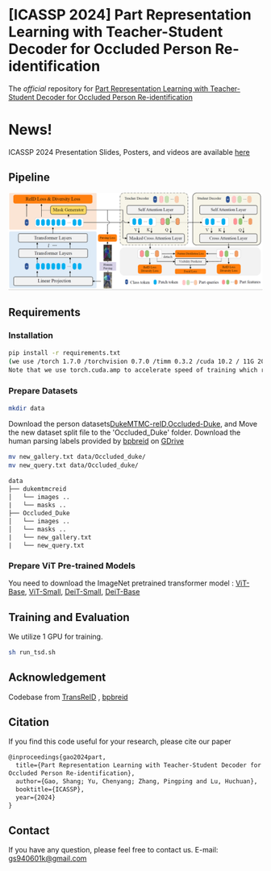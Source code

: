 <!-- ![Python >=3.5](https://img.shields.io/badge/Python->=3.5-yellow.svg)
![PyTorch >=1.0](https://img.shields.io/badge/PyTorch->=1.6-blue.svg) -->

# [ICASSP 2024] Part Representation Learning with Teacher-Student Decoder for Occluded Person Re-identification

The *official* repository for [Part Representation Learning with Teacher-Student Decoder for Occluded Person Re-identification](https://pan.baidu.com/s/16RbxJOGRwHX6bLHlCFCyPw?pwd=ald6)

# News!

ICASSP 2024 Presentation Slides, Posters, and videos are available [here](https://sigport.org/documents/part-representation-learning-teacher-student-decoder-occluded-person-re-identification)

## Pipeline

![framework](figs/framework.png)


## Requirements

### Installation

```bash
pip install -r requirements.txt
(we use /torch 1.7.0 /torchvision 0.7.0 /timm 0.3.2 /cuda 10.2 / 11G 2080ti or 24G 3090 for training and evaluation.
Note that we use torch.cuda.amp to accelerate speed of training which requires pytorch >=1.6)
```

### Prepare Datasets

```bash
mkdir data
```

Download the person datasets[DukeMTMC-reID](https://arxiv.org/abs/1609.01775),[Occluded-Duke](https://github.com/lightas/Occluded-DukeMTMC-Dataset), and Move the new dataset split file to the 'Occluded_Duke' folder. Download the human parsing labels provided by [bpbreid](https://github.com/VlSomers/bpbreid)
 on [GDrive](https://drive.google.com/drive/folders/1IbCAbjj3XtV3_tFOsCuqBi79ZiDqNc1H) 

```bash
mv new_gallery.txt data/Occluded_duke/
mv new_query.txt data/Occluded_duke/
```

```
data
├── dukemtmcreid
│   └── images ..
|   └── masks ..
├── Occluded_Duke
│   └── images ..
│   └── masks ..
|   └── new_gallery.txt
|   └── new_query.txt
```

### Prepare ViT Pre-trained Models

You need to download the ImageNet pretrained transformer model : [ViT-Base](https://github.com/rwightman/pytorch-image-models/releases/download/v0.1-vitjx/jx_vit_base_p16_224-80ecf9dd.pth), [ViT-Small](https://github.com/rwightman/pytorch-image-models/releases/download/v0.1-weights/vit_small_p16_224-15ec54c9.pth), [DeiT-Small](https://dl.fbaipublicfiles.com/deit/deit_small_distilled_patch16_224-649709d9.pth), [DeiT-Base](https://dl.fbaipublicfiles.com/deit/deit_base_distilled_patch16_224-df68dfff.pth)

## Training and Evaluation

We utilize 1  GPU for training.

```bash
sh run_tsd.sh
```

## Acknowledgement

Codebase from [TransReID](https://github.com/damo-cv/TransReID) , [bpbreid](https://github.com/VlSomers/bpbreid)

## Citation

If you find this code useful for your research, please cite our paper

```
@inproceedings{gao2024part,
  title={Part Representation Learning with Teacher-Student Decoder for Occluded Person Re-identification},
  author={Gao, Shang; Yu, Chenyang; Zhang, Pingping and Lu, Huchuan},
  booktitle={ICASSP},
  year={2024}
} 
```

## Contact

If you have any question, please feel free to contact us. E-mail: gs940601k@gmail.com

